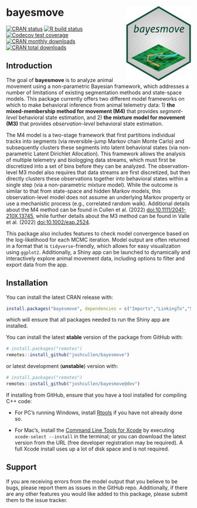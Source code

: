 
<!-- README.md is generated from README.Rmd. Please edit that file -->

# bayesmove <img src="man/figures/logo.png" align="right" width=35%  style="padding-left: 10px"/>

<!-- badges: start -->

[![CRAN
status](https://www.r-pkg.org/badges/version/bayesmove)](https://CRAN.R-project.org/package=bayesmove)
[![R build
status](https://github.com/joshcullen/bayesmove/workflows/R-CMD-check/badge.svg)](https://github.com/joshcullen/bayesmove/actions)
[![Codecov test
coverage](https://codecov.io/gh/joshcullen/bayesmove/branch/master/graph/badge.svg)](https://app.codecov.io/gh/joshcullen/bayesmove?branch=master)
[![CRAN monthly
downloads](https://cranlogs.r-pkg.org/badges/bayesmove)](https://CRAN.R-project.org/package=bayesmove)
[![CRAN total
downloads](https://cranlogs.r-pkg.org/badges/grand-total/bayesmove)](https://CRAN.R-project.org/package=bayesmove)
<!-- badges: end -->

## Introduction

The goal of **bayesmove** is to analyze animal movement using a
non-parametric Bayesian framework, which addresses a number of
limitations of existing segmentation methods and state-space models.
This package currently offers two different model frameworks on which to
make behavioral inference from animal telemetry data: 1) **the
mixed-membership method for movement (M4)** that provides
*segment-level* behavioral state estimation, and 2) **the mixture model
for movement (M3)** that provides *observation-level* behavioral state
estimation.

The M4 model is a two-stage framework that first partitions individual
tracks into segments (via reversible-jump Markov chain Monte Carlo) and
subsequently clusters these segments into latent behavioral states (via
non-parametric Latent Dirichlet Allocation). This framework allows the
analysis of multiple telemetry and biologging data streams, which must
first be discretized into a set of bins before they can be analyzed. The
observation-level M3 model also requires that data streams are first
discretized, but then directly clusters these observations together into
behavioral states within a single step (via a non-parametric mixture
model). While the outcome is similar to that from state-space and hidden
Markov models, this observation-level model does not assume an
underlying Markov property or use a mechanistic process (e.g.,
correlated random walk). Additional details about the M4 method can be
found in Cullen et al. (2022)
[doi:10.1111/2041-210X.13745](https://doi.org/10.1111/2041-210X.13745),
while further details about the M3 method can be found in Valle et
al. (2022) [doi:10.1002/eap.2524](https://doi.org/10.1002/eap.2524).

This package also includes features to check model convergence based on
the log-likelihood for each MCMC iteration. Model output are often
returned in a format that is `tidyverse`-friendly, which allows for easy
visualization using `ggplot2`. Additionally, a Shiny app can be launched
to dynamically and interactively explore animal movement data, including
options to filter and export data from the app.

## Installation

You can install the latest CRAN release with:

``` r
install.packages("bayesmove", dependencies = c("Imports","LinkingTo","Suggests"))
```

which will ensure that all packages needed to run the Shiny app are
installed.

You can install the latest **stable** version of the package from GitHub
with:

``` r
# install.packages("remotes")
remotes::install_github("joshcullen/bayesmove")
```

or latest development (**unstable**) version with:

``` r
# install.packages("remotes")
remotes::install_github("joshcullen/bayesmove@dev")
```

If installing from GitHub, ensure that you have a tool installed for
compiling C++ code:

- For PC’s running Windows, install
  [Rtools](https://cran.r-project.org/bin/windows/Rtools/) if you have
  not already done so.

- For Mac’s, install the [Command Line Tools for
  Xcode](https://developer.apple.com/xcode/resources/) by executing
  `xcode-select --install` in the terminal; or you can download the
  latest version from the URL (free developer registration may be
  required). A full Xcode install uses up a lot of disk space and is not
  required.

## Support

If you are receiving errors from the model output that you believe to be
bugs, please report them as issues in the GitHub repo. Additionally, if
there are any other features you would like added to this package,
please submit them to the issue tracker.
